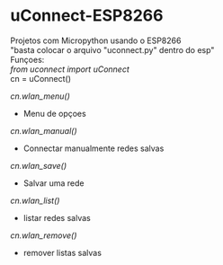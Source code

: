 # uConnect-ESP8266
Projetos com Micropython usando o ESP8266
<br>
"basta colocar o arquivo "uconnect.py" dentro do esp"
<br>
Funçoes:
<br>
*from uconnect import uConnect*
<br>
cn = uConnect()

*cn.wlan_menu()*
- Menu de opçoes

*cn.wlan_manual()*
 - Connectar manualmente redes salvas
 
*cn.wlan_save()*
- Salvar uma rede

*cn.wlan_list()*
- listar redes salvas

*cn.wlan_remove()*
- remover listas salvas
